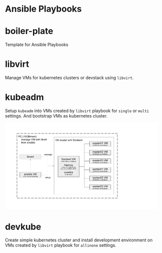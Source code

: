 Ansible Playbooks
=================

# boiler-plate
Template for Ansible Playbooks

# libvirt
Manage VMs for kubernetes clusters or devstack using `libvirt`.

# kubeadm
Setup `kubeadm` into VMs created by `libvirt` playbook for `single` or `multi` settings.
And bootstrap VMs as kubernetes cluster.

![k8s-ha-cluster](k8s-ha-cluster.png)

# devkube
Create simple kubernetes cluster and install development environment on VMs created by `libvirt` playbook for `allinone` settings.
